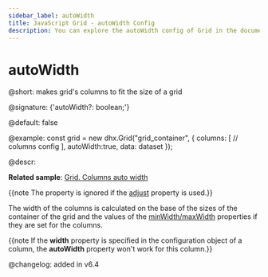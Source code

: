 ```yaml
---
sidebar_label: autoWidth
title: JavaScript Grid - autoWidth Config 
description: You can explore the autoWidth config of Grid in the documentation of the DHTMLX JavaScript UI library. Browse developer guides and API reference, try out code examples and live demos, and download a free 30-day evaluation version of DHTMLX Suite 7.
---
```


# autoWidth

@short: makes grid's columns to fit the size of a grid

@signature: {'autoWidth?: boolean;'}

@default: false

@example:
const grid = new dhx.Grid("grid_container", {
    columns: [
        // columns config
    ],
    autoWidth:true,
    data: dataset
});

@descr: 

**Related sample**: [Grid. Columns auto width](https://snippet.dhtmlx.com/4as4y3l4)

{{note The property is ignored if the [adjust](../../../grid/configuration/#autosize-for-columns) property is used.}}

The width of the columns is calculated on the base of the sizes of the container of the grid and the values of the [minWidth/maxWidth](../../../grid/api/api_gridcolumn_properties/) properties if they are set for the columns.

{{note If the **width** property is specified in the configuration object of a column, the **autoWidth** property won't work for this column.}}


@changelog: added in v6.4

[comment]: # (@related: grid/initialization.md#initialize-grid grid/configuration.md#autowidth-for-columns)